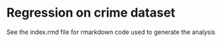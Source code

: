 # Regression on crime dataset
See the index.rmd file for rmarkdown code used to generate the analysis